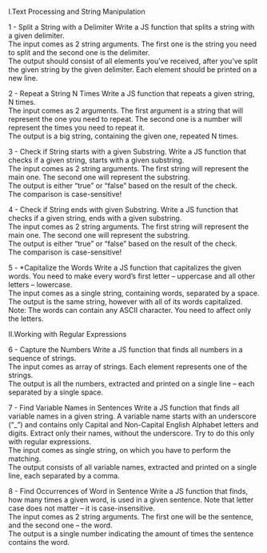 I.Text Processing and String Manipulation

1 -	Split a String with a Delimiter
Write a JS function that splits a string with a given delimiter.<br>
The input comes as 2 string arguments. The first one is the string you need to split and the second one is the delimiter.<br>
The output should consist of all elements you’ve received, after you’ve split the given string by the given delimiter. Each element should be printed on a new line.

2 - Repeat a String N Times
Write a JS function that repeats a given string, N times.<br>
The input comes as 2 arguments. The first argument is a string that will represent the one you need to repeat. The second one is a number will represent the times you need to repeat it.<br>
The output is a big string, containing the given one, repeated N times.

3 -	Check if String starts with a given Substring.
Write a JS function that checks if a given string, starts with a given substring.<br>
The input comes as 2 string arguments. The first string will represent the main one. The second one will represent the substring.<br>
The output is either “true” or “false” based on the result of the check.<br>
The comparison is case-sensitive!

4 -	Check if String ends with given Substring.
Write a JS function that checks if a given string, ends with a given substring.<br>
The input comes as 2 string arguments. The first string will represent the main one. The second one will represent the substring.<br>
The output is either “true” or “false” based on the result of the check.<br>
The comparison is case-sensitive!

5 -	*Capitalize the Words
Write a JS function that capitalizes the given words. You need to make every word’s first letter – uppercase and all other letters – lowercase. <br>
The input comes as a single string, containing words, separated by a space.<br>
The output is the same string, however with all of its words capitalized.<br>
Note: The words can contain any ASCII character. You need to affect only the letters.

II.Working with Regular Expressions

6 -	Capture the Numbers
Write a JS function that finds all numbers in a sequence of strings.<br>
The input comes as array of strings. Each element represents one of the strings.<br>
The output is all the numbers, extracted and printed on a single line – each separated by a single space.

7 -	Find Variable Names in Sentences
Write a JS function that finds all variable names in a given string. A variable name starts with an underscore (“_”) and contains only Capital and Non-Capital English Alphabet letters and digits. Extract only their names, without the underscore. Try to do this only with regular expressions.<br>
The input comes as single string, on which you have to perform the matching.<br>
The output consists of all variable names, extracted and printed on a single line, each separated by a comma.

8 -	Find Occurrences of Word in Sentence
Write a JS function that finds, how many times a given word, is used in a given sentence. Note that letter case does not matter – it is case-insensitive. <br>
The input comes as 2 string arguments. The first one will be the sentence, and the second one – the word.<br>
The output is a single number indicating the amount of times the sentence contains the word.
